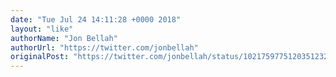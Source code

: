 ```yaml
---
date: "Tue Jul 24 14:11:28 +0000 2018"
layout: "like"
authorName: "Jon Bellah"
authorUrl: "https://twitter.com/jonbellah"
originalPost: "https://twitter.com/jonbellah/status/1021759775120351232"
---
```

